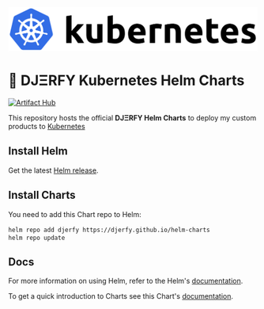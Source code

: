 ![](https://raw.githubusercontent.com/djerfy/helm-charts/main/.github/assets/logo-helm-kubernetes.png)

# 🐳 DJΞRFY Kubernetes Helm Charts

[![Artifact Hub](https://img.shields.io/endpoint?url=https://artifacthub.io/badge/repository/djerfy)](https://artifacthub.io/packages/search?repo=djerfy)

This repository hosts the official **DJΞRFY Helm Charts** to deploy my custom products to [Kubernetes](https://kubernetes.io/)

## Install Helm

Get the latest [Helm release](https://github.com/kubernetes/helm#install).

## Install Charts

You need to add this Chart repo to Helm:

```console
helm repo add djerfy https://djerfy.github.io/helm-charts
helm repo update
```

## Docs

For more information on using Helm, refer to the Helm's [documentation](https://docs.helm.sh/using_helm/#quickstart-guide).

To get a quick introduction to Charts see this Chart's [documentation](https://docs.helm.sh/developing_charts/#charts).

